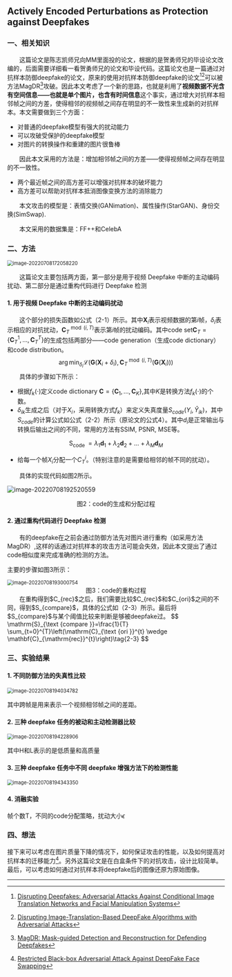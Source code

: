 ## Actively Encoded Perturbations as Protection against Deepfakes

### 一、相关知识

&emsp;&emsp;这篇论文是陈志凯师兄向MM里面投的论文，根据的是贺勇师兄的毕设论文改编的，后面需要详细看一看贺勇师兄的论文和毕设代码。这篇论文也是一篇通过对抗样本防御deepfake的论文，原来的使用对抗样本防御deepfake的论文[^1][^2]可以被方法MagDR[^3]攻破。因此本文考虑了一个新的思路，也就是利用了**视频数据不光含有空间信息——也就是单个图片，也含有时间信息**这个事实，通过增大对抗样本相邻帧之间的方差，使得相邻的视频帧之间存在明显的不一致性来生成新的对抗样本。本文需要做到三个方面：

* 对普通的deepfake模型有强大的扰动能力
* 可以攻破受保护的deepfake模型
* 对图片的转换操作和重建的图片很鲁棒

&emsp;&emsp;因此本文采用的方法是：增加相邻帧之间的方差——使得视频帧之间存在明显的不一致性。

* 两个最近帧之间的高方差可以增强对抗样本的破坏能力
* 高方差可以帮助对抗样本抵消图像变换方法的消除能力

&emsp;&emsp;本文攻击的模型是：表情交换(GANimation)、属性操作(StarGAN)、身份交换(SimSwap).

&emsp;&emsp;本文采用的数据集是：FF++和CelebA

### 二、方法

<img src="F:\学习\论文笔记\图片\image-20220708172058220.png" alt="image-20220708172058220" style="zoom:80%;" />

&emsp;&emsp;这篇论文主要包括两方面，第一部分是用于视频 Deepfake 中断的主动编码扰动、第二部分是通过重构代码进行 Deepfake 检测

#### 1. 用于视频 Deepfake 中断的主动编码扰动

&emsp;&emsp;这个部分的损失函数如公式（2-1）所示。其中$\mathbf{X}_{i}$表示视频数据的第$i$帧，$\delta_{i}$表示相应的对抗扰动，$\mathbf{C}_{T}^{\bmod (i, T)}$表示第$i$帧的扰动编码。其中code set$\mathbf{C}_{T}=\left \{\mathbf{C}_{T}^{1},...,\mathbf{C}_{T}^{T}\right \}$的生成包括两部分——code generation（生成code dictionary）和code distribution。
$$
\arg \min _{\delta_{i}} \mathcal{L}\left(\mathbf{G}\left(\mathbf{X}_{i}+\delta_{i}\right), \mathbf{C}_{T}^{\bmod (i, T)}\left(\mathbf{G}\left(\mathbf{X}_{i}\right)\right)\right)\tag{2-1}
$$
&emsp;&emsp;具体的步骤如下所示：

- 根据$f_{k}(\cdot)$定义code dictionary $\mathbf{C}=\left \{\mathbf{C}_{1},...,\mathbf{C}_{K}\right \}$,其中$K$是转换方法$f_{k}(\cdot)$的个数。
- $\delta_{ik}$生成之后（对于$X_{i}$，采用转换方式$f_{k}$）来定义失真度量$S_{code}(Y_i,\hat Y_{ik})$，其中$S_{code}$的计算公式如公式（2-2）所示（原论文的公式4）。其中$d_i$是正常输出与转换后输出之间的不同，常用的方法有SSIM, PSNR, MSE等。

$$
\mathrm{S}_{\text {code }}=\lambda_{1} \mathbf{d}_{1}+\lambda_{2} \mathbf{d}_{2}+\ldots+\lambda_{M} \mathbf{d}_{M}\tag{2-2}
$$

- 给每一个帧$X_i$分配一个$C_T^{i}$。（特别注意的是需要给相邻的帧不同的扰动）。

&emsp;&emsp;具体的实现代码如图2所示。

![image-20220708192520559](F:\学习\论文笔记\图片\image-20220708192520559.png)

<center>
    图2：code的生成和分配过程
</center>

#### 2. 通过重构代码进行 Deepfake 检测

&emsp;&emsp;有的deepfake在之前会通过防御方法先对图片进行重构（如采用方法MagDR）,这样的话通过对抗样本的攻击方法可能会失效，因此本文提出了通过code相似度来完成准确的检测的方法。

主要的步骤如图3所示：

<img src="F:\学习\论文笔记\图片\image-20220708193000754.png" alt="image-20220708193000754" style="zoom:80%;" />

<center>
    图3：code的重构过程
</center>
&emsp;&emsp;在重构得到$C_{rec}$之后，我们需要比较$C_{rec}$和$C_{ori}$之间的不同，得到$S_{compare}$，具体的公式如（2-3）所示。最后将$S_{compare}$与某个阈值比较来判断是够被deepfake过。
$$
\mathrm{S}_{\text {compare }}=\frac{1}{T} \sum_{t=0}^{T}\left(\mathrm{C}_{\text {ori }}^{t} \wedge \mathbf{C}_{\mathrm{rec}}^{t}\right)\tag{2-3}
$$

### 三、实验结果

#### 1. 不同防御方法的失真性比较

<img src="F:\学习\论文笔记\图片\image-20220708194034782.png" alt="image-20220708194034782" style="zoom:80%;" />

其中跨帧是用来表示一个视频相邻帧之间的差距。

#### 2. 三种 deepfake 任务的被动和主动检测器比较

<img src="F:\学习\论文笔记\图片\image-20220708194228906.png" alt="image-20220708194228906" style="zoom:80%;" />

其中H和L表示的是低质量和高质量

#### 3. 三种 deepfake 任务中不同 deepfake 增强方法下的检测性能

<img src="F:\学习\论文笔记\图片\image-20220708194343350.png" alt="image-20220708194343350" style="zoom:80%;" />

#### 4. 消融实验

帧个数T，不同的code分配策略，扰动大小$\epsilon$

### 四、想法

接下来可以考虑在图片质量下降的情况下，如何保证攻击的性能，以及如何提高对抗样本的迁移能力[^4]。另外这篇论文是在白盒条件下的对抗攻击，设计比较简单。最后，可以考虑如何通过对抗样本将deepfake后的图像还原为原始图像。





------

[^1]:[Disrupting Deepfakes: Adversarial Attacks Against Conditional Image Translation Networks and Facial Manipulation Systems](https://arxiv.org/abs/2003.01279)

[^2]:[Disrupting Image-Translation-Based DeepFake Algorithms with Adversarial Attacks](https://openaccess.thecvf.com/content_WACVW_2020/papers/w4/Yeh_Disrupting_Image-Translation-Based_DeepFake_Algorithms_with_Adversarial_Attacks_WACVW_2020_paper.pdf)
[^3]:[MagDR: Mask-guided Detection and Reconstruction for Defending Deepfakes](https://arxiv.org/abs/2103.14211)

[^4]:[Restricted Black-box Adversarial Attack Against DeepFake Face Swapping](https://arxiv.org/abs/2204.12347)
